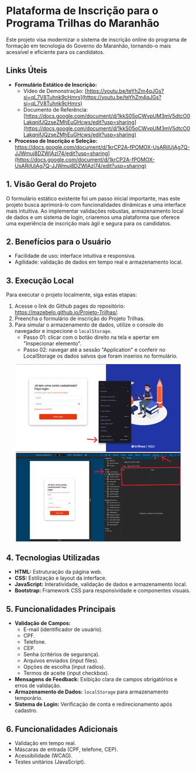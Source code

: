 # Plataforma de Inscrição para o Programa Trilhas do Maranhão

Este projeto visa modernizar o sistema de inscrição online do programa de formação em tecnologia do Governo do Maranhão, tornando-o mais acessível e eficiente para os candidatos.

## Links Úteis

* **Formulário Estático de Inscrição:**
    * Vídeo de Demonstração: [https://youtu.be/teYhZm4qJGs?si=qL7V8Tuhnk9cHmrs](https://youtu.be/teYhZm4qJGs?si=qL7V8Tuhnk9cHmrs)
    * Documento de Referência: [https://docs.google.com/document/d/1kkS05oCWvpUM3mV5dtcO0LakqnifJQzseZMhEuGHcws/edit?usp=sharing](https://docs.google.com/document/d/1kkS05oCWvpUM3mV5dtcO0LakqnifJQzseZMhEuGHcws/edit?usp=sharing)
* **Processo de Inscrição e Seleção:** [https://docs.google.com/document/d/1krCP2A-fPOMOX-UsARjIUjAg7Q-JJWmui8DZWlAzl74/edit?usp=sharing](https://docs.google.com/document/d/1krCP2A-fPOMOX-UsARjIUjAg7Q-JJWmui8DZWlAzl74/edit?usp=sharing)
](https://docs.google.com/document/d/1krCP2A-fPOMOX-UsARjIUjAg7Q-JJWmui8DZWlAzl74/edit?usp=sharing)
## 1. Visão Geral do Projeto

O formulário estático existente foi um passo inicial importante, mas este projeto busca aprimorá-lo com funcionalidades dinâmicas e uma interface mais intuitiva. Ao implementar validações robustas, armazenamento local de dados e um sistema de login, criaremos uma plataforma que oferece uma experiência de inscrição mais ágil e segura para os candidatos.

## 2. Benefícios para o Usuário

* Facilidade de uso: interface intuitiva e responsiva.
* Agilidade: validação de dados em tempo real e armazenamento local.

## 3. Execução Local

Para executar o projeto localmente, siga estas etapas:

1.  Acesse o link do Github pages do repositório: https://mazebelo.github.io/Projeto-Trilhas/.
2.  Preencha o formulário de inscrição do Projeto Trilhas.
3.  Para simular o armazenamento de dados, utilize o console do navegador e inspecione o `localStorage`.
    * Passo 01: clicar com o botão direito na tela e apertar em "Inspecionar elemento".
    * Passo 02: navegar até a sessão "Application" e conferir no LocalStorage os dados salvos que foram inserios no formulário.


<p align="center">
  <img src="https://raw.githubusercontent.com/mazebelo/Projeto-Trilhas/main/Screenshots/inspecionar.png" width="450" title="hover text">
  <img src="https://raw.githubusercontent.com/mazebelo/Projeto-Trilhas/main/Screenshots/application.png"  width="450" alt="accessibility text">
</p>




## 4. Tecnologias Utilizadas

* **HTML:** Estruturação da página web.
* **CSS:** Estilização e layout da interface.
* **JavaScript:** Interatividade, validação de dados e armazenamento local.
* **Bootstrap:** Framework CSS para responsividade e componentes visuais.

## 5. Funcionalidades Principais

* **Validação de Campos:**
    * E-mail (identificador de usuário).
    * CPF.
    * Telefone.
    * CEP.
    * Senha (critérios de segurança).
    * Arquivos enviados (input files).
    * Opções de escolha (input radios).
    * Termos de aceite (input checkbox).
* **Mensagens de Feedback:** Exibição clara de campos obrigatórios e erros de validação.
* **Armazenamento de Dados:** `localStorage` para armazenamento temporário.
* **Sistema de Login:** Verificação de conta e redirecionamento após cadastro.

## 6. Funcionalidades Adicionais

* Validação em tempo real.
* Máscaras de entrada (CPF, telefone, CEP).
* Acessibilidade (WCAG).
* Testes unitários (JavaScript).

